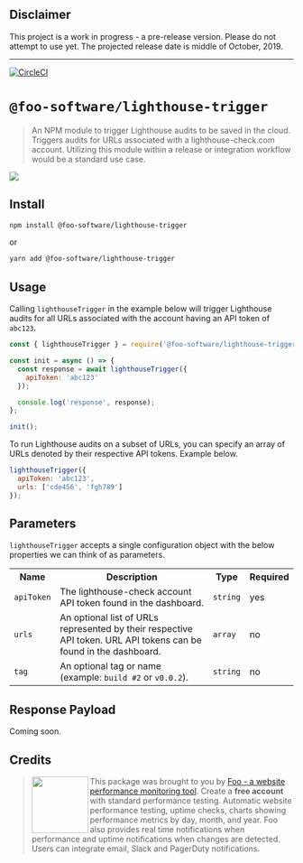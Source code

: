 ## Disclaimer

This project is a work in progress - a pre-release version. Please do not attempt to use yet. The projected release date is middle of October, 2019.

***

[![CircleCI](https://circleci.com/gh/foo-software/lighthouse-trigger.svg?style=svg)](https://circleci.com/gh/foo-software/lighthouse-trigger)

# `@foo-software/lighthouse-trigger`

> An NPM module to trigger Lighthouse audits to be saved in the cloud. Triggers audits for URLs associated with a lighthouse-check.com account. Utilizing this module within a release or integration workflow would be a standard use case.

<img src="https://s3.amazonaws.com/foo.software/images/marketing/screenshots/lighthouse-audit-report.png" />

## Install

```bash
npm install @foo-software/lighthouse-trigger
```

or

```bash
yarn add @foo-software/lighthouse-trigger
```

## Usage

Calling `lighthouseTrigger` in the example below will trigger Lighthouse audits for all URLs associated with the account having an API token of `abc123`.

```javascript
const { lighthouseTrigger } = require('@foo-software/lighthouse-trigger');

const init = async () => {
  const response = await lighthouseTrigger({
    apiToken: 'abc123'
  });

  console.log('response', response);
};

init();
```

To run Lighthouse audits on a subset of URLs, you can specify an array of URLs denoted by their respective API tokens. Example below.

```javascript
lighthouseTrigger({
  apiToken: 'abc123',
  urls: ['cde456', 'fgh789']
});
```

## Parameters

`lighthouseTrigger` accepts a single configuration object with the below properties we can think of as parameters.

<table>
  <tr>
    <th>Name</th>
    <th>Description</th>
    <th>Type</th>
    <th>Required</th>
  </tr>
  <tr>
    <td><code>apiToken</code></td>
    <td>The lighthouse-check account API token found in the dashboard.</td>
    <td><code>string</code></td>
    <td>yes</td>
  </tr>
  <tr>
    <td><code>urls</code></td>
    <td>An optional list of URLs represented by their respective API token. URL API tokens can be found in the dashboard.</td>
    <td><code>array</code></td>
    <td>no</td>
  </tr>
  <tr>
    <td><code>tag</code></td>
    <td>An optional tag or name (example: <code>build #2</code> or <code>v0.0.2</code>).</td>
    <td><code>string</code></td>
    <td>no</td>
  </tr>
</table>

## Response Payload

Coming soon.

## Credits

> <img src="https://s3.amazonaws.com/foo.software/images/logo-200x200.png" width="100" height="100" align="left" /> This package was brought to you by [Foo - a website performance monitoring tool](https://www.foo.software). Create a **free account** with standard performance testing. Automatic website performance testing, uptime checks, charts showing performance metrics by day, month, and year. Foo also provides real time notifications when performance and uptime notifications when changes are detected. Users can integrate email, Slack and PagerDuty notifications.
